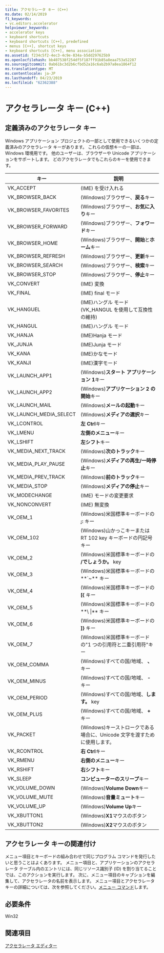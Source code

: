```yaml
---
title: アクセラレータ キー (C++)
ms.date: 02/14/2019
f1_keywords:
- vc.editors.accelerator
helpviewer_keywords:
- accelerator keys
- keyboard shortcuts
- keyboard shortcuts [C++], predefined
- menus [C++], shortcut keys
- keyboard shortcuts [C++], menu association
ms.assetid: f234c5f2-4ec3-4c9e-834a-b5dd297625b9
ms.openlocfilehash: bb407538f254df5f187ff91b85a8eaa753a52287
ms.sourcegitcommit: 0ab61bc3d2b6cfbd52a16c6ab2b97a8ea1864f12
ms.translationtype: MT
ms.contentlocale: ja-JP
ms.lasthandoff: 04/23/2019
ms.locfileid: "62362388"
---
```

# <a name="accelerator-keys-c"></a>アクセラレータ キー (C++)

## <a name="predefined-accelerator-keys"></a>定義済みのアクセラレータ キー

Windows アプリケーション プロジェクトの一部として使用できるいくつかの定義済みのアクセラレータ キーがあります。 これらの仮想キーの一部は、Windows 環境用です。 他のユーザーは、ブラウザーや Unicode アプリケーションをサポートします。 どのアクセラレータでもこれらのキーを使用できます。

|キー|説明|
|---------|-----------------|
|VK_ACCEPT|(IME) を受け入れる|
|VK_BROWSER_BACK|(Windows)ブラウザー、**戻る**キー|
|VK_BROWSER_FAVORITES|(Windows)ブラウザー、**お気に入り**キー|
|VK_BROWSER_FORWARD|(Windows)ブラウザー、**フォワード**キー|
|VK_BROWSER_HOME|(Windows)ブラウザー、**開始**と**ホーム**キー|
|VK_BROWSER_REFRESH|(Windows)ブラウザー、**更新**キー|
|VK_BROWSER_SEARCH|(Windows)ブラウザー、**検索**キー|
|VK_BROWSER_STOP|(Windows)ブラウザー、**停止**キー|
|VK_CONVERT|(IME) 変換|
|VK_FINAL|(IME) final モード|
|VK_HANGUEL|(IME)ハングル モード (VK_HANGUL を使用して互換性の維持)|
|VK_HANGUL|(IME)ハングル モード|
|VK_HANJA|(IME)Hanja モード|
|VK_JUNJA|(IME)Junja モード|
|VK_KANA|(IME)かなモード|
|VK_KANJI|(IME)漢字モード|
|VK_LAUNCH_APP1|(Windows)**スタート アプリケーション 1**キー|
|VK_LAUNCH_APP2|(Windows)**アプリケーション 2 の開始**キー|
|VK_LAUNCH_MAIL|(Windows)**メールの起動**キー|
|VK_LAUNCH_MEDIA_SELECT|(Windows)**メディアの選択**キー|
|VK_LCONTROL|**左 Ctrl**キー|
|VK_LMENU|**左側のメニュー**キー|
|VK_LSHIFT|**左シフト**キー|
|VK_MEDIA_NEXT_TRACK|(Windows)**次のトラック**キー|
|VK_MEDIA_PLAY_PAUSE|(Windows)**メディアの再生/一時停止**キー|
|VK_MEDIA_PREV_TRACK|(Windows)**前のトラック**キー|
|VK_MEDIA_STOP|(Windows)**メディアの停止**キー|
|VK_MODECHANGE|(IME) モードの変更要求|
|VK_NONCONVERT|(IME) 無変換|
|VK_OEM_1|(Windows)米国標準キーボードの **;:** キー|
|VK_OEM_102|(Windows)山かっこキーまたは RT 102 key キーボードの円記号キー|
|VK_OEM_2|(Windows)米国標準キーボードの **/でしょうか。** key|
|VK_OEM_3|(Windows)米国標準キーボードの**`~** キー|
|VK_OEM_4|(Windows)米国標準キーボードの **[{** キー|
|VK_OEM_5|(Windows)米国標準キーボードの**\\ &#124;** キー|
|VK_OEM_6|(Windows)米国標準キーボードの **]}** キー|
|VK_OEM_7|(Windows)米国標準キーボードの"1 つの引用符と二重引用符"キー|
|VK_OEM_COMMA|(Windows)すべての国/地域、 **、** キー|
|VK_OEM_MINUS|(Windows)すべての国/地域、 **-** キー|
|VK_OEM_PERIOD|(Windows)すべての国/地域、**します。** key|
|VK_OEM_PLUS|(Windows)すべての国/地域、 **+** キー|
|VK_PACKET|(Windows)キーストロークである場合に、Unicode 文字を渡すために使用します。|
|VK_RCONTROL|**右 Ctrl**キー|
|VK_RMENU|**右側のメニュー**キー|
|VK_RSHIFT|**右シフト**キー|
|VK_SLEEP|**コンピューターのスリープ**キー|
|VK_VOLUME_DOWN|(Windows)**Volume Down**キー|
|VK_VOLUME_MUTE|(Windows)**音量ミュート**キー|
|VK_VOLUME_UP|(Windows)**Volume Up**キー|
|VK_XBUTTON1|(Windows)**X1**マウスのボタン|
|VK_XBUTTON2|(Windows)**X2**マウスのボタン|

## <a name="accelerator-key-association"></a>アクセラレータ キーの関連付け

メニュー項目とキーボードの組み合わせで同じプログラム コマンドを発行したいと思うことはよくあります。 メニュー項目と、アプリケーションのアクセラレータ テーブル内のエントリには、同じリソース識別子 (ID) を割り当てることでは、このアクションを実行します。 次に、メニュー項目のキャプションを編集して、アクセラレータの名前を表示します。 メニュー項目とアクセラレータ キーの詳細については、次を参照してください。[メニュー コマンド](../windows/associating-a-menu-command-with-an-accelerator-key.md)します。

## <a name="requirements"></a>必要条件

Win32

## <a name="see-also"></a>関連項目

[アクセラレータ エディター](../windows/accelerator-editor.md)<br/>
